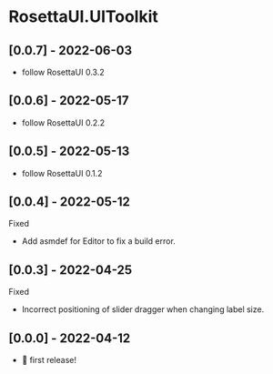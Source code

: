 # RosettaUI.UIToolkit

## [0.0.7] - 2022-06-03
- follow RosettaUI 0.3.2

## [0.0.6] - 2022-05-17
- follow RosettaUI 0.2.2

## [0.0.5] - 2022-05-13
- follow RosettaUI 0.1.2

## [0.0.4] - 2022-05-12
Fixed
- Add asmdef for Editor to fix a build error.

## [0.0.3] - 2022-04-25
Fixed
- Incorrect positioning of slider dragger when changing label size.

## [0.0.0] - 2022-04-12
- 🎉 first release!